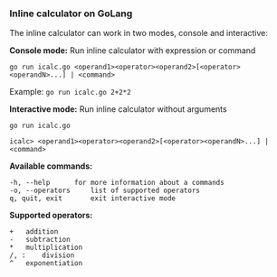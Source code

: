 ### Inline calculator on GoLang

The inline calculator can work in two modes, console and interactive:

**Console mode:**
Run inline calculator with expression or command

``go run icalc.go <operand1><operator><operand2>[<operator><operandN>...] | <command>``

Example:
``go run icalc.go 2+2*2``

**Interactive mode:**
Run inline calculator without arguments

``go run icalc.go``

``icalc> <operand1><operator><operand2>[<operator><operandN>...] | <command>``

**Available commands:**

````
-h, --help		for more information about a commands
-o, --operators		list of supported operators
q, quit, exit		exit interactive mode
````

**Supported operators:**

````
+	addition
-	subtraction
*	multiplication
/, :	division
^	exponentiation
````